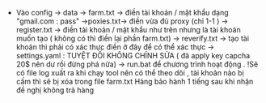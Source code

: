 - Vào config -> data -> farm.txt -> điền tài khoản / mật khẩu dạng "gmail.com : pass"
                      ->poxies.txt-> điền vừa đủ proxy (chỉ 1-1 )
                      -> register.txt ->  điền tài khoản / mật khẩu như trên nhưng là tài khoản muốn tạo ( không có thì điền lại phần farm.txt) 
                      -> reverify.txt -> tạo tài khoản thì phải có xác thực điền ở đây để có thể xác thực 
              -> settings.yaml : TUYỆT ĐỐI KHÔNG CHỈNH SỬA ( đã apply key capcha 20$ nên dư rồi đừng phá nữa)
-> run.bat để chương trình hoạt động .
!Sẽ có file log xuất ra khi chạy tool nên có thể theo dõi , tài khoản nào bị cấm thì sẽ bị xóa trong file farm.txt 
Hàng bảo hành 1 tiếng sau khi nhận đề nghị không trả hàng 
